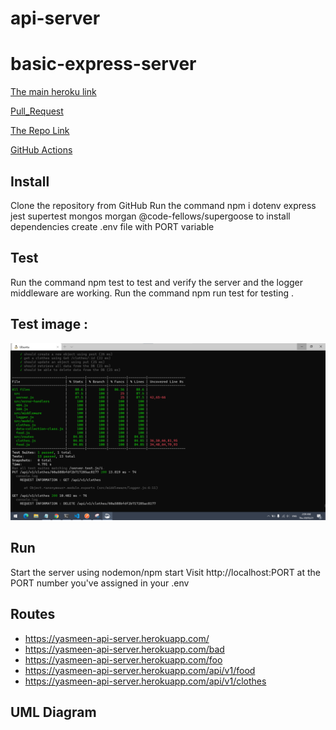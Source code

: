 # api-server

# basic-express-server

[The main heroku link](https://yasmeen-api-server.herokuapp.com/)

[Pull_Request](https://github.com/yasmeenokh/api-server/pull/1)

[The Repo Link](https://github.com/yasmeenokh/api-server)

[GitHub Actions](https://github.com/yasmeenokh/api-server/actions)

## Install
Clone the repository from GitHub
Run the command npm i dotenv express jest supertest mongos morgan @code-fellows/supergoose to install dependencies
create .env file with PORT variable
## Test
Run the command npm test to test and verify the server and the logger middleware  are working.
Run the command npm run test for testing .

## Test image : 
![test](./images/test-lab04.png)
## Run
Start the server using nodemon/npm start
Visit http://localhost:PORT at the PORT number you've assigned in your .env

## Routes
* https://yasmeen-api-server.herokuapp.com/
* https://yasmeen-api-server.herokuapp.com/bad
* https://yasmeen-api-server.herokuapp.com/foo
* https://yasmeen-api-server.herokuapp.com/api/v1/food
* https://yasmeen-api-server.herokuapp.com/api/v1/clothes

## UML Diagram

<!-- ![uml](./images/Lab02.jpg) -->
